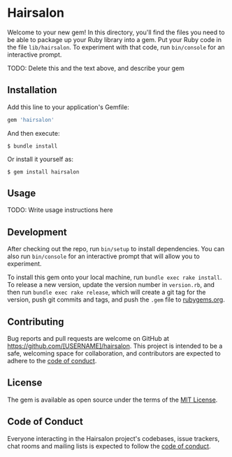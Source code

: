 # Hairsalon

Welcome to your new gem! In this directory, you'll find the files you need to be able to package up your Ruby library into a gem. Put your Ruby code in the file `lib/hairsalon`. To experiment with that code, run `bin/console` for an interactive prompt.

TODO: Delete this and the text above, and describe your gem

## Installation

Add this line to your application's Gemfile:

```ruby
gem 'hairsalon'
```

And then execute:

    $ bundle install

Or install it yourself as:

    $ gem install hairsalon

## Usage

TODO: Write usage instructions here

## Development

After checking out the repo, run `bin/setup` to install dependencies. You can also run `bin/console` for an interactive prompt that will allow you to experiment.

To install this gem onto your local machine, run `bundle exec rake install`. To release a new version, update the version number in `version.rb`, and then run `bundle exec rake release`, which will create a git tag for the version, push git commits and tags, and push the `.gem` file to [rubygems.org](https://rubygems.org).

## Contributing

Bug reports and pull requests are welcome on GitHub at https://github.com/[USERNAME]/hairsalon. This project is intended to be a safe, welcoming space for collaboration, and contributors are expected to adhere to the [code of conduct](https://github.com/[USERNAME]/hairsalon/blob/master/CODE_OF_CONDUCT.md).


## License

The gem is available as open source under the terms of the [MIT License](https://opensource.org/licenses/MIT).

## Code of Conduct

Everyone interacting in the Hairsalon project's codebases, issue trackers, chat rooms and mailing lists is expected to follow the [code of conduct](https://github.com/[USERNAME]/hairsalon/blob/master/CODE_OF_CONDUCT.md).
